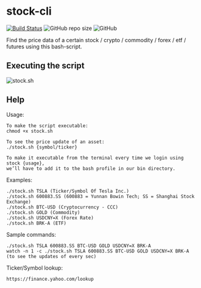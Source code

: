 # stock-cli
[![Build Status](https://travis-ci.com/evonshahriar/stock-cli.svg?branch=master)](https://travis-ci.com/evonshahriar/stock-cli)
![GitHub repo size](https://img.shields.io/github/repo-size/evonshahriar/stock-cli)
![GitHub](https://img.shields.io/github/license/evonshahriar/stock-cli)

Find the price data of a certain stock / crypto / commodity / forex / etf / futures using this bash-script.
## Executing the script
![stock.sh](Screenshot/stock-cli.png)

## Help

 Usage:
    
    To make the script executable:
    chmod +x stock.sh
    
    To see the price update of an asset:
    ./stock.sh {symbol/ticker}
    
    To make it executable from the terminal every time we login using stock {usage},
    we’ll have to add it to the bash profile in our bin directory.
 
 Examples:
    
    ./stock.sh TSLA (Ticker/Symbol Of Tesla Inc.)
    ./stock.sh 600883.SS (600883 = Yunnan Bowin Tech; SS = Shanghai Stock Exchange)
    ./stock.sh BTC-USD (Cryptocurrency - CCC)
    ./stock.sh GOLD (Commodity)
    ./stock.sh USDCNY=X (Forex Rate)
    ./stock.sh BRK-A (ETF)
 
 Sample commands: 
    
    ./stock.sh TSLA 600883.SS BTC-USD GOLD USDCNY=X BRK-A
    watch -n 1 -c ./stock.sh TSLA 600883.SS BTC-USD GOLD USDCNY=X BRK-A (to see the updates of every sec)
 
 Ticker/Symbol lookup:
   
    https://finance.yahoo.com/lookup


